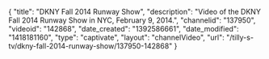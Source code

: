 {
    "title": "DKNY Fall 2014 Runway Show",
    "description": "Video of the DKNY Fall 2014 Runway Show in NYC, February 9, 2014.",
    "channelid": "137950",
    "videoid": "142868",
    "date_created": "1392586661",
    "date_modified": "1418181160",
    "type": "captivate",
    "layout": "channelVideo",
    "url": "\/tilly-s-tv\/dkny-fall-2014-runway-show\/137950-142868"
}